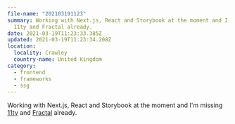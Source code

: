 ```yaml
---
file-name: "202103191123"
summary: Working with Next.js, React and Storybook at the moment and I'm missing
  11ty and Fractal already.
date: 2021-03-19T11:23:33.385Z
updated: 2021-03-19T11:23:34.208Z
location:
  locality: Crawley
  country-name: United Kingdom
category:
  - frontend
  - frameworks
  - ssg
---
```

Working with Next.js, React and Storybook at the moment and I'm missing [11ty](https://www.11ty.dev/) and [Fractal](https://fractal.build/) already.